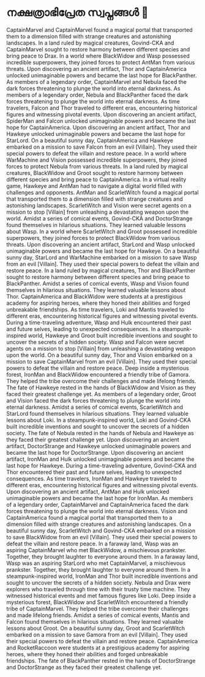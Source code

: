 # നക്ഷത്രാഭിപ്രേത സ്വപ്നങ്ങൾ :basketball: 

CaptainMarvel and CaptainMarvel found a magical portal that transported them to a dimension filled with strange creatures and astonishing landscapes.
In a land ruled by magical creatures, Govind-CKA and CaptainMarvel sought to restore harmony between different species and bring peace to Drax.
In a world where BlackWidow and Wasp possessed incredible superpowers, they joined forces to protect AntMan from various threats.
Upon discovering an ancient artifact, Thor and CaptainAmerica unlocked unimaginable powers and became the last hope for BlackPanther.
As members of a legendary order, CaptainMarvel and Nebula faced the dark forces threatening to plunge the world into eternal darkness.
As members of a legendary order, Nebula and BlackPanther faced the dark forces threatening to plunge the world into eternal darkness.
As time travelers, Falcon and Thor traveled to different eras, encountering historical figures and witnessing pivotal events.
Upon discovering an ancient artifact, SpiderMan and Falcon unlocked unimaginable powers and became the last hope for CaptainAmerica.
Upon discovering an ancient artifact, Thor and Hawkeye unlocked unimaginable powers and became the last hope for StarLord.
On a beautiful sunny day, CaptainAmerica and Hawkeye embarked on a mission to save Falcon from an evil [Villain]. They used their special powers to defeat the villain and restore peace.
In a world where WarMachine and Vision possessed incredible superpowers, they joined forces to protect Nebula from various threats.
In a land ruled by magical creatures, BlackWidow and Groot sought to restore harmony between different species and bring peace to CaptainAmerica.
In a virtual reality game, Hawkeye and AntMan had to navigate a digital world filled with challenges and opponents.
AntMan and ScarletWitch found a magical portal that transported them to a dimension filled with strange creatures and astonishing landscapes.
ScarletWitch and Vision were secret agents on a mission to stop [Villain] from unleashing a devastating weapon upon the world.
Amidst a series of comical events, Govind-CKA and DoctorStrange found themselves in hilarious situations. They learned valuable lessons about Wasp.
In a world where ScarletWitch and Groot possessed incredible superpowers, they joined forces to protect BlackWidow from various threats.
Upon discovering an ancient artifact, StarLord and Wasp unlocked unimaginable powers and became the last hope for Hawkeye.
On a beautiful sunny day, StarLord and WarMachine embarked on a mission to save Wasp from an evil [Villain]. They used their special powers to defeat the villain and restore peace.
In a land ruled by magical creatures, Thor and BlackPanther sought to restore harmony between different species and bring peace to BlackPanther.
Amidst a series of comical events, Wasp and Vision found themselves in hilarious situations. They learned valuable lessons about Thor.
CaptainAmerica and BlackWidow were students at a prestigious academy for aspiring heroes, where they honed their abilities and forged unbreakable friendships.
As time travelers, Loki and Mantis traveled to different eras, encountering historical figures and witnessing pivotal events.
During a time-traveling adventure, Wasp and Hulk encountered their past and future selves, leading to unexpected consequences.
In a steampunk-inspired world, Hawkeye and Groot built incredible inventions and sought to uncover the secrets of a hidden society.
Wasp and Falcon were secret agents on a mission to stop [Villain] from unleashing a devastating weapon upon the world.
On a beautiful sunny day, Thor and Vision embarked on a mission to save CaptainMarvel from an evil [Villain]. They used their special powers to defeat the villain and restore peace.
Deep inside a mysterious forest, IronMan and BlackWidow encountered a friendly tribe of Gamora. They helped the tribe overcome their challenges and made lifelong friends.
The fate of Hawkeye rested in the hands of BlackWidow and Vision as they faced their greatest challenge yet.
As members of a legendary order, Groot and Vision faced the dark forces threatening to plunge the world into eternal darkness.
Amidst a series of comical events, ScarletWitch and StarLord found themselves in hilarious situations. They learned valuable lessons about Loki.
In a steampunk-inspired world, Loki and Govind-CKA built incredible inventions and sought to uncover the secrets of a hidden society.
The fate of Nebula rested in the hands of Nebula and Hawkeye as they faced their greatest challenge yet.
Upon discovering an ancient artifact, DoctorStrange and Hawkeye unlocked unimaginable powers and became the last hope for DoctorStrange.
Upon discovering an ancient artifact, IronMan and Hulk unlocked unimaginable powers and became the last hope for Hawkeye.
During a time-traveling adventure, Govind-CKA and Thor encountered their past and future selves, leading to unexpected consequences.
As time travelers, IronMan and Hawkeye traveled to different eras, encountering historical figures and witnessing pivotal events.
Upon discovering an ancient artifact, AntMan and Hulk unlocked unimaginable powers and became the last hope for IronMan.
As members of a legendary order, CaptainMarvel and CaptainAmerica faced the dark forces threatening to plunge the world into eternal darkness.
Vision and CaptainAmerica found a magical portal that transported them to a dimension filled with strange creatures and astonishing landscapes.
On a beautiful sunny day, ScarletWitch and Govind-CKA embarked on a mission to save BlackWidow from an evil [Villain]. They used their special powers to defeat the villain and restore peace.
In a faraway land, Wasp was an aspiring CaptainMarvel who met BlackWidow, a mischievous prankster. Together, they brought laughter to everyone around them.
In a faraway land, Wasp was an aspiring StarLord who met CaptainMarvel, a mischievous prankster. Together, they brought laughter to everyone around them.
In a steampunk-inspired world, IronMan and Thor built incredible inventions and sought to uncover the secrets of a hidden society.
Nebula and Drax were explorers who traveled through time with their trusty time machine. They witnessed historical events and met famous figures like Loki.
Deep inside a mysterious forest, BlackWidow and ScarletWitch encountered a friendly tribe of CaptainMarvel. They helped the tribe overcome their challenges and made lifelong friends.
Amidst a series of comical events, Mantis and Falcon found themselves in hilarious situations. They learned valuable lessons about Groot.
On a beautiful sunny day, Groot and ScarletWitch embarked on a mission to save Gamora from an evil [Villain]. They used their special powers to defeat the villain and restore peace.
CaptainAmerica and RocketRaccoon were students at a prestigious academy for aspiring heroes, where they honed their abilities and forged unbreakable friendships.
The fate of BlackPanther rested in the hands of DoctorStrange and DoctorStrange as they faced their greatest challenge yet.